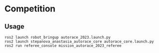 # Competition

## Usage
```
ros2 launch robot_bringup autorace_2023.launch.py 
ros2 launch stepanova_anastasia_autorace_core autorace_core.launch.py 
ros2 run referee_console mission_autorace_2023_referee
```
